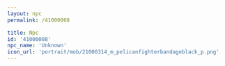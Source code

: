 ```yaml
---
layout: npc
permalink: /41000008

title: Npc
id: '41000008'
npc_name: 'Unknown'
icon_url: 'portrait/mob/21000314_m_pelicanfighterbandageblack_p.png'
---
```

